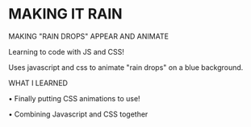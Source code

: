 # MAKING IT RAIN



MAKING "RAIN DROPS" APPEAR AND ANIMATE  

Learning to code with JS and CSS!

Uses javascript and css to animate "rain drops" on a blue background.

WHAT I LEARNED

•	Finally putting CSS animations to use!

•	Combining Javascript and CSS together
